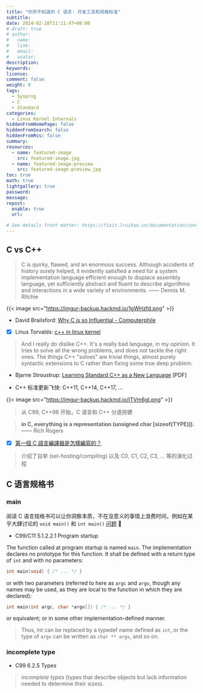 ```yaml
---
title: "你所不知道的 C 语言: 开发工具和规格标准"
subtitle:
date: 2024-02-28T11:11:47+08:00
# draft: true
# author:
#   name:
#   link:
#   email:
#   avatar:
description:
keywords:
license:
comment: false
weight: 0
tags:
  - Sysprog
  - C
  - Standard
categories:
  - Linux Kernel Internals
hiddenFromHomePage: false
hiddenFromSearch: false
hiddenFromRss: false
summary:
resources:
  - name: featured-image
    src: featured-image.jpg
  - name: featured-image-preview
    src: featured-image-preview.jpg
toc: true
math: true
lightgallery: true
password:
message:
repost:
  enable: true
  url:

# See details front matter: https://fixit.lruihao.cn/documentation/content-management/introduction/#front-matter
---
```


<!--more-->

## C vs C++

> C is quirky, flawed, and an enormous success. Although accidents of history surely helped, it evidently satisfied a need for a system implementation language efficient enough to displace assembly language, yet sufficiently abstract and fluent to describe algorithms and interactions in a wide variety of environments. —— Dennis M. Ritchie

{{< image src="https://imgur-backup.hackmd.io/1gWHzfd.png" >}}

- David Brailsford: [Why C is so Influential - Computerphile](https://www.youtube.com/watch?v=ci1PJexnfNE)

- [x] Linus Torvalds: [c++ in linux kernel](https://www.realworldtech.com/forum/?threadid=104196&curpostid=104208)
> And I really do dislike C++. It's a really bad language, in
> my opinion. It tries to solve all the wrong problems, and
> does not tackle the right ones. The things C++ "solves"
> are trivial things, almost purely syntactic extensions to
> C rather than fixing some true deep problem.

- Bjarne Stroustrup: [Learning Standard C++ as a New Language](http://www.stroustrup.com/new_learning.pdf) [PDF]

- C++ 标准更新飞快: C++11, C++14, C++17, ...

{{< image src="https://imgur-backup.hackmd.io/ITVm6gI.png" >}}

> 从 C99, C++98 开始，C 语言和 C++ 分道扬镳

> **in C, everything is a representation (unsigned char [sizeof(TYPE)]).** —— Rich Rogers

- [x] [第一個 C 語言編譯器是怎樣編寫的？](https://kknews.cc/zh-tw/tech/bx2r3j.html)
> 介绍了自举 (sel-hosting/compiling) 以及 C0, C1, C2, C3, ... 等的演化过程

## C 语言规格书

### main

阅读 C 语言规格书可以让你洞察本质，不在没意义的事情上浪费时间，例如在某乎大肆讨论的 `void main()` 和 `int main()` [问题](https://www.zhihu.com/question/60047465) :rofl:

- C99/C11 5.1.2.2.1 Program startup

The function called at program startup is named `main`. The implementation declares no
prototype for this function. It shall be defined with a return type of `int` and with no
parameters:

```c
int main(void) { /* ... */ }
```

or with two parameters (referred to here as `argc` and `argv`, though any names may be
used, as they are local to the function in which they are declared):

```c
int main(int argc, char *argv[]) { /* ... */ }
```

or equivalent; or in some other implementation-defined manner.

> Thus, int can be replaced by a typedef name defined as `int`, or the type of `argv` can be written as `char ** argv`, and so on.

### incomplete type

- C99 6.2.5 Types
> *incomplete types* (types that describe objects but lack information needed to determine their sizes).
